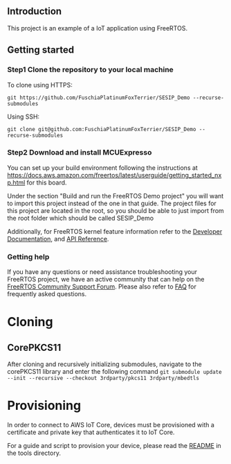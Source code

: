 ## Introduction
This project is an example of a IoT application using FreeRTOS.

## Getting started

### Step1 Clone the repository to your local machine
To clone using HTTPS:
```
git https://github.com/FuschiaPlatinumFoxTerrier/SESIP_Demo --recurse-submodules
```
Using SSH:
```
git clone git@github.com:FuschiaPlatinumFoxTerrier/SESIP_Demo --recurse-submodules
```
### Step2 Download and install MCUExpresso

You can set up your build environment following the instructions at https://docs.aws.amazon.com/freertos/latest/userguide/getting_started_nxp.html for this board.

Under the section "Build and run the FreeRTOS Demo project" you will want to import this project instead of the one in that guide. The project files for this project are located in the root, so you should be able to just import from the root folder which should be called SESIP_Demo


Additionally, for FreeRTOS kernel feature information refer to the [Developer Documentation](https://www.freertos.org/features.html), and [API Reference](https://www.freertos.org/a00106.html).

### Getting help
If you have any questions or need assistance troubleshooting your FreeRTOS project, we have an active community that can help on the [FreeRTOS Community Support Forum](https://forums.freertos.org). Please also refer to [FAQ](http://www.freertos.org/FAQHelp.html) for frequently asked questions.


# Cloning
## CorePKCS11
After cloning and recursively initializing submodules, navigate to the corePKCS11 library and enter the following command
`git submodule update --init --recursive --checkout 3rdparty/pkcs11 3rdparty/mbedtls`

# Provisioning
In order to connect to AWS IoT Core, devices must be provisioned with a certificate and private key that authenticates it to IoT Core.

For a guide and script to provision your device, please read the [README](tools/README.md) in the tools directory.
